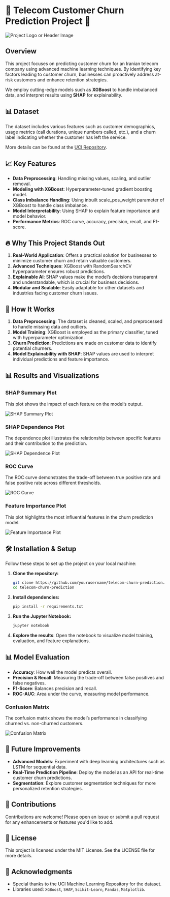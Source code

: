 # 🚀 Telecom Customer Churn Prediction Project 🚀

![Project Logo or Header Image](path-to-header-image)

## Overview

This project focuses on predicting customer churn for an Iranian telecom company using advanced machine learning techniques. By identifying key factors leading to customer churn, businesses can proactively address at-risk customers and enhance retention strategies. 

We employ cutting-edge models such as **XGBoost** to handle imbalanced data, and interpret results using **SHAP** for explainability.

## 📊 Dataset

The dataset includes various features such as customer demographics, usage metrics (call durations, unique numbers called, etc.), and a churn label indicating whether the customer has left the service.

More details can be found at the [UCI Repository](https://archive.ics.uci.edu/dataset/563/iranian+churn+dataset).

## 📈 Key Features

- **Data Preprocessing**: Handling missing values, scaling, and outlier removal.
- **Modeling with XGBoost**: Hyperparameter-tuned gradient boosting model.
- **Class Imbalance Handling**: Using inbuilt scale_pos_weight parameter of XGBoost to handle class imbalance.
- **Model Interpretability**: Using SHAP to explain feature importance and model behavior.
- **Performance Metrics**: ROC curve, accuracy, precision, recall, and F1-score.

## 🔥 Why This Project Stands Out

1. **Real-World Application**: Offers a practical solution for businesses to minimize customer churn and retain valuable customers.
2. **Advanced Techniques**: XGBoost with RandomSearchCV hyperparameter ensures robust predictions.
3. **Explainable AI**: SHAP values make the model’s decisions transparent and understandable, which is crucial for business decisions.
4. **Modular and Scalable**: Easily adaptable for other datasets and industries facing customer churn issues.

## 🔬 How It Works

1. **Data Preprocessing**: The dataset is cleaned, scaled, and preprocessed to handle missing data and outliers.
2. **Model Training**: XGBoost is employed as the primary classifier, tuned with hyperparameter optimization.
3. **Churn Prediction**: Predictions are made on customer data to identify potential churners.
4. **Model Explainability with SHAP**: SHAP values are used to interpret individual predictions and feature importance.

## 📊 Results and Visualizations

### SHAP Summary Plot
This plot shows the impact of each feature on the model’s output.

![SHAP Summary Plot](path-to-shap-summary-plot)

### SHAP Dependence Plot
The dependence plot illustrates the relationship between specific features and their contribution to the prediction.

![SHAP Dependence Plot](path-to-shap-dependence-plot)

### ROC Curve
The ROC curve demonstrates the trade-off between true positive rate and false positive rate across different thresholds.

![ROC Curve](path-to-roc-curve)

### Feature Importance Plot
This plot highlights the most influential features in the churn prediction model.

![Feature Importance Plot](path-to-feature-importance-plot)

## 🛠️ Installation & Setup

Follow these steps to set up the project on your local machine:

1. **Clone the repository:**

   ```bash
   git clone https://github.com/yourusername/telecom-churn-prediction.git
   cd telecom-churn-prediction
   ```

2. **Install dependencies:**

   ```bash
   pip install -r requirements.txt
   ```

3. **Run the Jupyter Notebook:**

   ```bash
   jupyter notebook
   ```

4. **Explore the results**: Open the notebook to visualize model training, evaluation, and feature explanations.

## 📊 Model Evaluation

- **Accuracy**: How well the model predicts overall.
- **Precision & Recall**: Measuring the trade-off between false positives and false negatives.
- **F1-Score**: Balances precision and recall.
- **ROC-AUC**: Area under the curve, measuring model performance.

### Confusion Matrix
The confusion matrix shows the model’s performance in classifying churned vs. non-churned customers.

![Confusion Matrix](path-to-confusion-matrix)

## 🚀 Future Improvements

- **Advanced Models**: Experiment with deep learning architectures such as LSTM for sequential data.
- **Real-Time Prediction Pipeline**: Deploy the model as an API for real-time customer churn predictions.
- **Segmentation**: Explore customer segmentation techniques for more personalized retention strategies.

## 🤝 Contributions

Contributions are welcome! Please open an issue or submit a pull request for any enhancements or features you'd like to add.

## 📜 License

This project is licensed under the MIT License. See the LICENSE file for more details.

## 👏 Acknowledgments

- Special thanks to the UCI Machine Learning Repository for the dataset.
- Libraries used: `XGBoost`, `SHAP`, `Scikit-Learn`, `Pandas`, `Matplotlib`.
